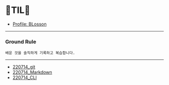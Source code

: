 # 📗TIL📙

 - [Profile: BLosson](http://github.com/blosson)
---
### Ground Rule

`배운 것을 솔직하게 기록하고 복습합니다.`

---

 
  - [220714_git](https://github.com/blosson/TIL/blob/master/220714_git.md)
  - [220714_Markdown](https://github.com/blosson/TIL/blob/master/220714_Markdown.md)
  - [220714_CLI](https://github.com/blosson/TIL/blob/master/220714_CLI.md)